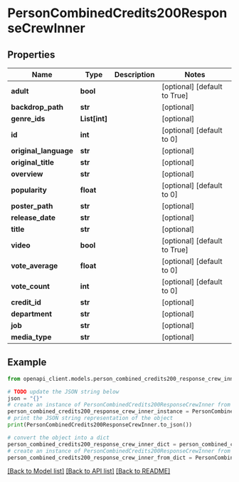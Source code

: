 # PersonCombinedCredits200ResponseCrewInner


## Properties

Name | Type | Description | Notes
------------ | ------------- | ------------- | -------------
**adult** | **bool** |  | [optional] [default to True]
**backdrop_path** | **str** |  | [optional] 
**genre_ids** | **List[int]** |  | [optional] 
**id** | **int** |  | [optional] [default to 0]
**original_language** | **str** |  | [optional] 
**original_title** | **str** |  | [optional] 
**overview** | **str** |  | [optional] 
**popularity** | **float** |  | [optional] [default to 0]
**poster_path** | **str** |  | [optional] 
**release_date** | **str** |  | [optional] 
**title** | **str** |  | [optional] 
**video** | **bool** |  | [optional] [default to True]
**vote_average** | **float** |  | [optional] [default to 0]
**vote_count** | **int** |  | [optional] [default to 0]
**credit_id** | **str** |  | [optional] 
**department** | **str** |  | [optional] 
**job** | **str** |  | [optional] 
**media_type** | **str** |  | [optional] 

## Example

```python
from openapi_client.models.person_combined_credits200_response_crew_inner import PersonCombinedCredits200ResponseCrewInner

# TODO update the JSON string below
json = "{}"
# create an instance of PersonCombinedCredits200ResponseCrewInner from a JSON string
person_combined_credits200_response_crew_inner_instance = PersonCombinedCredits200ResponseCrewInner.from_json(json)
# print the JSON string representation of the object
print(PersonCombinedCredits200ResponseCrewInner.to_json())

# convert the object into a dict
person_combined_credits200_response_crew_inner_dict = person_combined_credits200_response_crew_inner_instance.to_dict()
# create an instance of PersonCombinedCredits200ResponseCrewInner from a dict
person_combined_credits200_response_crew_inner_from_dict = PersonCombinedCredits200ResponseCrewInner.from_dict(person_combined_credits200_response_crew_inner_dict)
```
[[Back to Model list]](../README.md#documentation-for-models) [[Back to API list]](../README.md#documentation-for-api-endpoints) [[Back to README]](../README.md)


